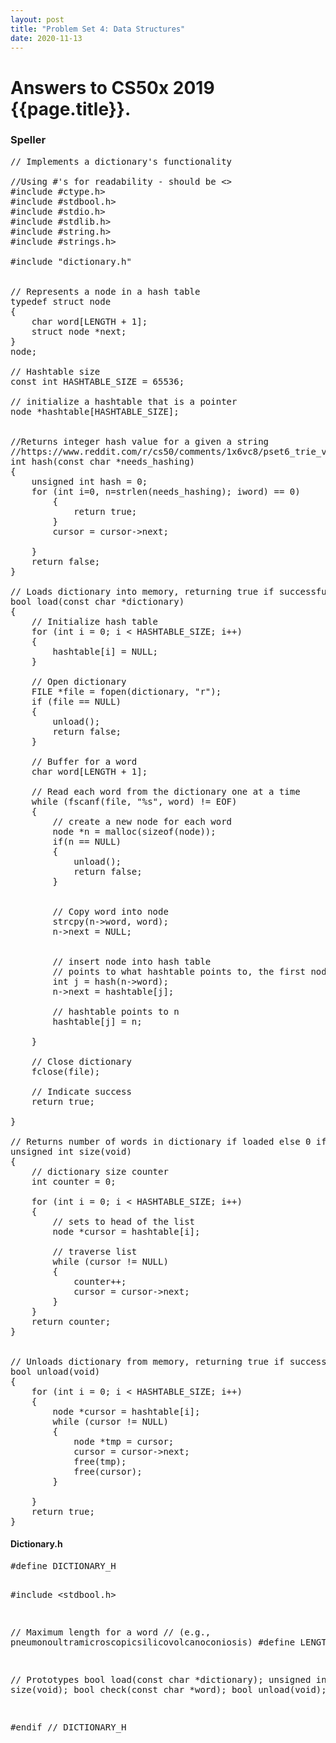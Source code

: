 ```yaml
---
layout: post
title: "Problem Set 4: Data Structures"
date: 2020-11-13
---
```


<h1>Answers to CS50x 2019 {{page.title}}.
</h1>

<h3>Speller</h3>

<PRE>
// Implements a dictionary's functionality

//Using #'s for readability - should be <>
#include #ctype.h>
#include #stdbool.h>
#include #stdio.h>
#include #stdlib.h>
#include #string.h>
#include #strings.h>

#include "dictionary.h"


// Represents a node in a hash table
typedef struct node
{
    char word[LENGTH + 1];
    struct node *next;
}
node;

// Hashtable size
const int HASHTABLE_SIZE = 65536;

// initialize a hashtable that is a pointer
node *hashtable[HASHTABLE_SIZE];


//Returns integer hash value for a given a string
//https://www.reddit.com/r/cs50/comments/1x6vc8/pset6_trie_vs_hashtable/cf9nlkn/
int hash(const char *needs_hashing)
{
    unsigned int hash = 0;
    for (int i=0, n=strlen(needs_hashing); i<n; i++)
        hash = (hash << 2) ^ needs_hashing[i];
    return hash % HASHTABLE_SIZE;
}

// Returns true if word is in dictionary else false
bool check(const char *word)
{
    
    // set cursor to point to beginning of appropriate linked list
    node *cursor = hashtable[hash(word)];

    // traverse dictionary
    while (cursor != NULL)
    {
        // compare word to dictionary
        if (strcasecmp(word, cursor->word) == 0)
        {
            return true;
        }
        cursor = cursor->next;

    }
    return false;
}

// Loads dictionary into memory, returning true if successful else false
bool load(const char *dictionary)
{
    // Initialize hash table
    for (int i = 0; i < HASHTABLE_SIZE; i++)
    {
        hashtable[i] = NULL;
    }

    // Open dictionary
    FILE *file = fopen(dictionary, "r");
    if (file == NULL)
    {
        unload();
        return false;
    }

    // Buffer for a word
    char word[LENGTH + 1];

    // Read each word from the dictionary one at a time
    while (fscanf(file, "%s", word) != EOF)
    {
        // create a new node for each word
        node *n = malloc(sizeof(node));
        if(n == NULL)
        {
            unload();
            return false;
        }


        // Copy word into node
        strcpy(n->word, word);
        n->next = NULL;


        // insert node into hash table
        // points to what hashtable points to, the first node
        int j = hash(n->word);
        n->next = hashtable[j];

        // hashtable points to n
        hashtable[j] = n;

    }

    // Close dictionary
    fclose(file);

    // Indicate success
    return true;

}

// Returns number of words in dictionary if loaded else 0 if not yet loaded
unsigned int size(void)
{
    // dictionary size counter
    int counter = 0;

    for (int i = 0; i < HASHTABLE_SIZE; i++)
    {
        // sets to head of the list
        node *cursor = hashtable[i];

        // traverse list
        while (cursor != NULL)
        {
            counter++;
            cursor = cursor->next;
        }
    }
    return counter;
}


// Unloads dictionary from memory, returning true if successful else false
bool unload(void)
{
    for (int i = 0; i < HASHTABLE_SIZE; i++)
    {
        node *cursor = hashtable[i];
        while (cursor != NULL)
        {
            node *tmp = cursor;
            cursor = cursor->next;
            free(tmp);
            free(cursor);
        }
        
    }
    return true;
}
</PRE>

<h4>Dictionary.h</h4>
<PRE>
#define DICTIONARY_H

#include <stdbool.h>

// Maximum length for a word
// (e.g., pneumonoultramicroscopicsilicovolcanoconiosis)
#define LENGTH 45

// Prototypes
bool load(const char *dictionary);
unsigned int size(void);
bool check(const char *word);
bool unload(void);


#endif // DICTIONARY_H
</PRE>

